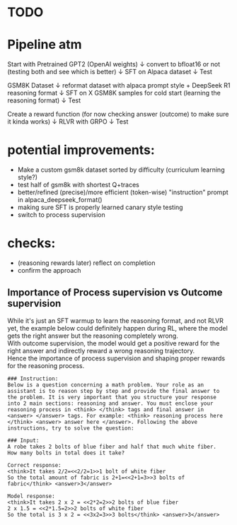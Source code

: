 # TODO

# Pipeline atm

Start with Pretrained GPT2 (OpenAI weights)
↓
convert to bfloat16 or not (testing both and see which is better)
↓
SFT on Alpaca dataset
↓
Test


GSM8K Dataset
↓
reformat dataset with alpaca prompt style + DeepSeek R1 reasoning format
↓
SFT on X GSM8K samples for cold start (learning the reasoning format)
↓
Test


Create a reward function (for now checking answer (outcome) to make sure it kinda works)
↓
RLVR with GRPO
↓
Test


# potential improvements:

- Make a custom gsm8k dataset sorted by difficulty (curriculum learning style?)
- test half of gsm8k with shortest Q+traces
- better/refined (precise)/more efficient (token-wise) "instruction" prompt in alpaca_deepseek_format()
- making sure SFT is properly learned canary style testing
- switch to process supervision

# checks:

- (reasoning rewards later) reflect on completion
- confirm the approach

## Importance of Process supervision vs Outcome supervision

While it's just an SFT warmup to learn the reasoning format, and not RLVR yet, the example below could definitely
happen during RL, where the model gets the right answer but the reasoning completely wrong.  
With outcome supervision, the model would get a positive reward for the right answer and indirectly reward a wrong
reasoning trajectory.  
Hence the importance of process supervision and shaping proper rewards for the reasoning process.

```
### Instruction:
Below is a question concerning a math problem. Your role as an assistant is to reason step by step and provide the final answer to the problem. It is very important that you structure your response into 2 main sections: reasoning and answer. You must enclose your reasoning process in <think> </think> tags and final answer in <answer> </answer> tags. For example: <think> reasoning process here </think> <answer> answer here </answer>. Following the above instructions, try to solve the question:

### Input:
A robe takes 2 bolts of blue fiber and half that much white fiber.  How many bolts in total does it take?

Correct response:
<think>It takes 2/2=<<2/2=1>>1 bolt of white fiber
So the total amount of fabric is 2+1=<<2+1=3>>3 bolts of fabric</think> <answer>3</answer>

Model response:
<think>It takes 2 x 2 = <<2*2=2>>2 bolts of blue fiber
2 x 1.5 = <<2*1.5=2>>2 bolts of white fiber
So the total is 3 x 2 = <<3x2=3>>3 bolts</think> <answer>3</answer>
```








